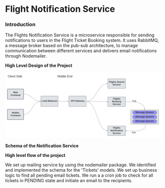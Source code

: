 # Flight Notification Service

<h3>Introduction</h3>
<p>
    The Flights Notification Service is a microservice responsible for sending notifications to users in the Flight Ticket Booking system. It uses RabbitMQ, a message broker based on the pub-sub architecture, to manage communication between different services and delivers email notifications through Nodemailer.
</p>

**High Level Design of the Project**

![High Level Design](src/High-Level-Design.png)

**Schema of the Notification Service**


**High level flow of the project**

We set up mailing service by using the nodemailer package. We identified and implemented the schema for the 'Tickets' models. We set up business logic to find all pending email tickets. We run a a cron job to check for all tickets in PENDING state and initiate an email to the recipients. 